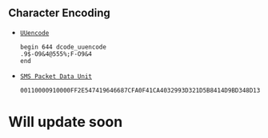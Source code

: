## Character Encoding

- [`UUencode`](https://www.dcode.fr/uu-encoding)

  ```
  begin 644 dcode_uuencode
  .9$-O9&4@555%;F-O9&4
  end
  ```
- [`SMS Packet Data Unit`](https://www.diafaan.com/sms-tutorials/gsm-modem-tutorial/online-sms-pdu-decoder/)

  ```
  00110000910000FF2E547419646687CFA0F41CA4032993D321D5B8414D9BD348D1397C1293CE63C458753AB3915028B44901
  ```

# Will update soon
